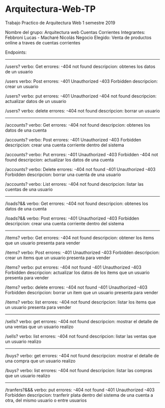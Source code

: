 # Arquitectura-Web-TP
Trabajo Practico de Arquitectura Web 1 semestre 2019

Nombre del grupo: Arquitectura web Cuentas Corrientes
Integrantes: Febbroni Lucas - Macharé Nicolás
Negocio Elegido: Venta de productos online a traves de cuentas corrientes

Endpoints:

******************************************************************************************************************
/users?<user ID>
verbo: Get
errores:
-404 not found
descripcion: obtenes los datos de un usuario

/users
verbo: Post
errores:
-401 Unauthorized
-403 Forbidden
descripcion: crear un usuario

/users?<user ID>
verbo: put
errores:
-401 Unauthorized
-404 not found
descripcion: actualizar datos de un usuario

/users?<user ID>
verbo: delete
errores:
-404 not found
descripcion: borrar un usuario
******************************************************************************************************************

/accounts?<account ID>
verbo: Get
errores:
-404 not found
descripcion: obtenes los datos de una cuenta

/accounts?<user ID>
verbo: Post
errores:
-401 Unauthorized
-403 Forbidden
descripcion: crear una cuenta corriente dentro del sistema

/accounts?<account ID>
verbo: Put
errores:
-401 Unauthorized
-403 Forbidden
-404 not found
descripcion: actualizar los datos de una cuenta

/accounts?<account ID>
verbo: Delete
errores:
-404 not found 
-401 Unauthorized
-403 Forbidden
descripcion: borrar una cuenta de una usuario

/accounts?<user ID>
verbo: List
errores:
-404 not found
descripcion: listar las cuentas de una usuario
  
******************************************************************************************************************

/loads?<user email>&<user password>&<load id>
verbo: Get
errores:
-404 not found
descripcion: obtenes los datos de una cuenta

/loads?<user email>&<account alias>&<amount>
verbo: Post
errores:
-401 Unauthorized
-403 Forbidden
descripcion: crear una cuenta corriente dentro del sistema
  
******************************************************************************************************************

/items?<item ID>
verbo: Get
errores:
-404 not found
descripcion: obtener los items que un usuario presenta para vender

/items?<user ID>
verbo: Post
errores:
-401 Unauthorized
-403 Forbidden
descripcion: crear un items que un usuario presenta para vender

/items?<item ID>
verbo: put
errores:
-404 not found
-401 Unauthorized
-403 Forbidden
descripcion: actualizar los datos de los items que un usuario presenta para vender

/items?<item ID>
verbo: delete
errores:
-404 not found
-401 Unauthorized
-403 Forbidden
descripcion: borrar un item que un usuario presenta para vender

/items?<user ID>
verbo: list
errores:
-404 not found
descripcion: listar los items que un usuario presenta para vender
******************************************************************************************************************

/sells?<sell ID>
verbo: get
errores:
-404 not found
descripcion: mostrar el detalle de una ventas que un usuario realizo

/sells?<user ID>
verbo: list
errores:
-404 not found
descripcion: listar las ventas que un usuario realizo
******************************************************************************************************************

/buys?<buy ID>
verbo: get
errores:
-404 not found
descripcion: mostrar el detalle de una compra que un usuario realizo

/buys?<user ID>
verbo: list
errores:
-404 not found
descripcion: listar las compras que un usuario realizo
******************************************************************************************************************

/tranfers?<user ID>&<account ID>&<user ID>&<account ID>
verbo: put
errores:
-404 not found
-401 Unauthorized
-403 Forbidden
descripcion: tranferir plata dentro del sistema de una cuenta a otra, del mismo usuario o entre usuarios
